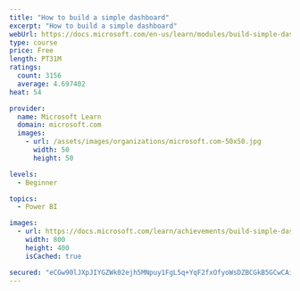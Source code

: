 ```yaml
---
title: "How to build a simple dashboard"
excerpt: "How to build a simple dashboard"
webUrl: https://docs.microsoft.com/en-us/learn/modules/build-simple-dashboard/
type: course
price: Free
length: PT31M
ratings:
  count: 3156
  average: 4.697402
heat: 54

provider:
  name: Microsoft Learn
  domain: microsoft.com
  images:
    - url: /assets/images/organizations/microsoft.com-50x50.jpg
      width: 50
      height: 50

levels:
  - Beginner

topics:
  - Power BI

images:
  - url: https://docs.microsoft.com/learn/achievements/build-simple-dashboard-social.png
    width: 800
    height: 400
    isCached: true

secured: "eCGw90lJXpJIYGZWk02ejh5MNpuy1FgL5q+YqF2fxOfyoWsDZBCGkB5GCwCAid+CLAaQZU+plkosePqZMThcrydrU+wYKqHOw61/cnmwDgw0eH25/9JiSp1FbqeNlZJPR4hmllp7aHvpsYnPGLyyHbNiQnJ0uD8X53UaMgY7ujwiVZjtUU9fDWfRUY4yCe79wUJ7gxJ6YxDqXa1sPBw/YbAEdVyi4KQnCqf/B7F+ebc5g2B3kfehkIFsil0GAsDHVBbKIw4jKevzfLMe5G9CjfuaOeDBmo89QylpK02UHH7ac4h8Zlgosq6dvzWHV/McvArQKcpjikLswtC0QjZBbQQcQpdzx8PONpWODKUKOdW2dLCgxul4jj66vJupJyEdzR/0OfKIOaCeWpC8Zufkor0NDFBZUWMctU4ZM8z2pnM=;eGatdI6Gd9Ijwan6a01O/g=="
---
```


